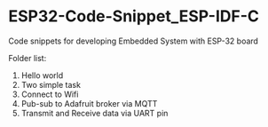 # ESP32-Code-Snippet_ESP-IDF-C
Code snippets for developing Embedded System with ESP-32 board

<p>Folder list:</p>
<ol>
  <li>Hello world</li>
  <li>Two simple task</li>
  <li>Connect to Wifi</li>
  <li>Pub-sub to Adafruit broker via MQTT</li>
  <li>Transmit and Receive data via UART pin</li>
</ol>


